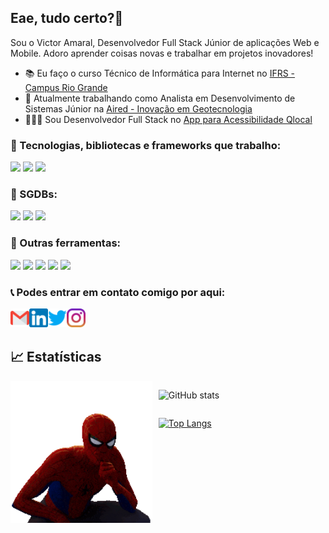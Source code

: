 ## Eae, tudo certo?👋

Sou o Victor Amaral, Desenvolvedor Full Stack Júnior de aplicações Web e Mobile. Adoro aprender coisas novas e trabalhar em projetos inovadores!

- 📚 Eu faço o curso Técnico de Informática para Internet no <a href="https://ifrs.edu.br/riogrande/">IFRS - Campus Rio Grande</a>
- 🚜 Atualmente trabalhando como Analista em Desenvolvimento de Sistemas Júnior na <a href="http://aired.com.br/#/about">Aired - Inovação em Geotecnologia</a>
- 👨🏼‍🦯 Sou Desenvolvedor Full Stack no <a href="#">App para Acessibilidade Qlocal</a>
<!-- - 🎬 Fui desenvolvedor do site <a href="https://mostraderiogrande.com.br/">Mostra de Cinema Latino-Americana de Rio Grande</a> -->


### 📱 Tecnologias, bibliotecas e frameworks que trabalho:

[<img src="https://img.shields.io/badge/react_native-%2320232a.svg?style=for-the-badge&logo=react&logoColor=%2361DAFB" />][reactnative]
[<img src="https://img.shields.io/badge/react-%2320232a.svg?style=for-the-badge&logo=react&logoColor=%2361DAFB" />][react]
[<img src="https://img.shields.io/badge/node.js-6DA55F?style=for-the-badge&logo=node.js&logoColor=white" />][node]

### 🎲 SGDBs:

[<img src="https://img.shields.io/badge/mysql-%2300f.svg?style=for-the-badge&logo=mysql&logoColor=white" />][mysql]
<img src="https://img.shields.io/badge/postgres-%23316192.svg?style=for-the-badge&logo=postgresql&logoColor=white" />
<img src="https://img.shields.io/badge/sqlite-%2307405e.svg?style=for-the-badge&logo=sqlite&logoColor=white" />

### 🔧 Outras ferramentas:

<span>
    <img src="https://img.shields.io/badge/Visual%20Studio%20Code-0078d7.svg?style=for-the-badge&logo=visual-studio-code&logoColor=white" />
    <img src="https://img.shields.io/badge/git-%23F05033.svg?style=for-the-badge&logo=git&logoColor=white" />
    <img src="https://img.shields.io/badge/Insomnia-black?style=for-the-badge&logo=insomnia&logoColor=5849BE" />
    <img src="https://img.shields.io/badge/figma-%23F24E1E.svg?style=for-the-badge&logo=figma&logoColor=white" />
    <img src="https://img.shields.io/badge/heroku-%23430098.svg?style=for-the-badge&logo=heroku&logoColor=white" />
</span>

### 📞 Podes entrar em contato comigo por aqui:

[<img align="left" width="30px" src="./gmail.png" />][email]
[<img align="left" width="30px" src="./linkedin.png" />][linkedin]
[<img align="left" width="30px" src="./twitter.png" />][twitter]
[<img align="left" width="30px" src="./instagram.png" />][instagram]

<br />
<br />

## 📈 Estatísticas
<div style="display: flex; flex-direction: row">

<div style="width: 45%; margin-bottom: 15px; margin-right: 10px; float: left;">
<img src="./miranha.gif" style="width: 100%" />
</div>

<div style="display: flex; flex-direction: column; width: 50%; float: right;">

![GitHub stats](https://github-readme-stats.vercel.app/api?username=VictorAmaral22&show_icons=true&count_private=true&theme=dracula&&card_width=300&custom_title=Estatísticas+no+Github)

[![Top Langs](https://github-readme-stats.vercel.app/api/top-langs/?username=VictorAmaral22&theme=dracula&layout=compact&card_width=300&custom_title=Linguagens+mais+usadas)](https://github.com/anuraghazra/github-readme-stats)
</div>
</div>



[email]: mailto:victortavamaral@gmail.com
[twitter]: https://twitter.com/VictorA97622430
[instagram]: https://www.instagram.com/victortamaral/
[linkedin]: https://www.linkedin.com/in/victor-tavares-do-amaral-621376208/

[js]: https://github.com/VictorAmaral22/POO_Js
[node]: https://github.com/VictorAmaral22/nodejs-studies
[css]: https://github.com/VictorAmaral22/HTML-CSS
[html5]: https://github.com/VictorAmaral22/HTML-CSS
[react]: https://github.com/VictorAmaral22/reactJs
[reactnative]: https://github.com/VictorAmaral22/ReactNative
[sql]: https://github.com/VictorAmaral22/MySQL
[mysql]: https://github.com/VictorAmaral22/MySQL
[php]: https://github.com/VictorAmaral22/php-nodestudio
[git]: https://github.com/VictorAmaral22/Git-cheats
